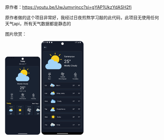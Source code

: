 原作者：https://youtu.be/UwJumvrjncc?si=gYAP1UkzYdASH2fi

原作者做的这个项目非常好，我经过日夜煎熬学习敲的此代码，此项目无使用任何天气api，所有天气数据都是静态的



图片欣赏：

 <img src="img/1.png" style="zoom: 25%; max-width: 31%;" />              <img src="./img/2.png" style="zoom:30%;max-width: 31%;" />          



